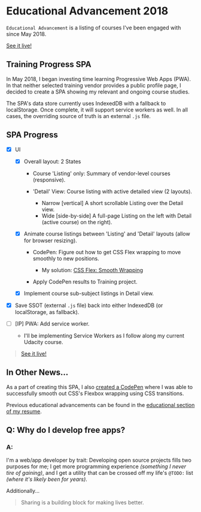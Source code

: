 # Educational Advancement 2018

`Educational Advancement` is a listing of courses I've been engaged with since May 2018.

[See it live!](https://kdcinfo.com/app/training/)

## Training Progress SPA

In May 2018, I began investing time learning Progressive Web Apps (PWA). In that neither selected training vendor provides a public profile page, I decided to create a SPA showing my relevant and ongoing course studies.

The SPA's data store currently uses IndexedDB with a fallback to localStorage. Once complete, it will support service workers as well. In all cases, the overriding source of truth is an external `.js` file.

## SPA Progress

- [x] UI

  - [x] Overall layout: 2 States

    - Course 'Listing' only: Summary of vendor-level courses (responsive).
    - 'Detail' View: Course listing with active detailed view (2 layouts).

      - Narrow [vertical] A short scrollable Listing over the Detail view.
      - Wide [side-by-side] A full-page Listing on the left with Detail (active course) on the right).

  - [x] Animate course listings between 'Listing' and 'Detail' layouts (allow for browser resizing).

    - CodePen: Figure out how to get CSS Flex wrapping to move smoothly to new positions.

      - My solution: [CSS Flex: Smooth Wrapping](https://codepen.io/KeithDC/pen/XYMgQj)

    - Apply CodePen results to Training project.

  - [x] Implement course sub-subject listings in Detail view.

- [x] Save SSOT (external `.js` file) back into either IndexedDB (or localStorage, as fallback).

- [ ] [IP] PWA: Add service worker.

  - I'll be implementing Service Workers as I follow along my current Udacity course.

> [See it live!](https://kdcinfo.com/app/training/)

## In Other News...

As a part of creating this SPA, I also [created a CodePen](https://codepen.io/KeithDC/pen/XYMgQj) where I was able to successfully smooth out CSS's Flexbox wrapping using CSS transitions.

Previous educational advancements can be found in the [educational section of my resume](https://kdcinfo.com/resume.php?education).

## Q: Why do I develop free apps?

### A:

I'm a web/app developer by trait: Developing open source projects fills two purposes for me; I get more programming experience _(something I never tire of gaining)_, and I get a utility that can be crossed off my life's `@TODO:` list _(where it's likely been for years)_.

Additionally...

> Sharing is a building block for making lives better.

